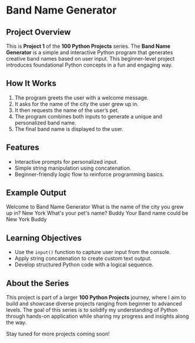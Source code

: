 # Band Name Generator

## Project Overview
This is **Project 1** of the **100 Python Projects** series. The **Band Name Generator** is a simple and interactive Python program that generates creative band names based on user input. This beginner-level project introduces foundational Python concepts in a fun and engaging way.

## How It Works
1. The program greets the user with a welcome message.
2. It asks for the name of the city the user grew up in.
3. It then requests the name of the user’s pet.
4. The program combines both inputs to generate a unique and personalized band name.
5. The final band name is displayed to the user.

## Features
- Interactive prompts for personalized input.
- Simple string manipulation using concatenation.
- Beginner-friendly logic flow to reinforce programming basics.

## Example Output
Welcome to Band Name Generator
What is the name of the city you grew up in? New York
What's your pet's name? Buddy
Your Band name could be New York Buddy

## Learning Objectives
- Use the `input()` function to capture user input from the console.
- Apply string concatenation to create custom text output.
- Develop structured Python code with a logical sequence.

## About the Series
This project is part of a larger **100 Python Projects** journey, where I aim to build and showcase diverse projects ranging from beginner to advanced levels. The goal of this series is to solidify my understanding of Python through hands-on application while sharing my progress and insights along the way.

Stay tuned for more projects coming soon!